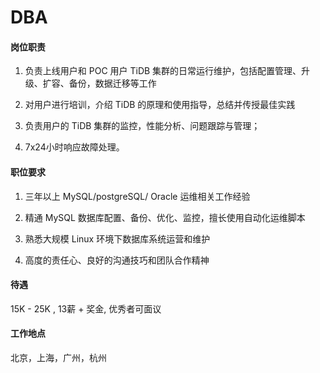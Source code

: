 # DBA

#### 岗位职责

1. 负责上线用户和 POC 用户 TiDB 集群的日常运行维护，包括配置管理、升级、扩容、备份，数据迁移等工作

2. 对用户进行培训，介绍 TiDB 的原理和使用指导，总结并传授最佳实践

3. 负责用户的 TiDB 集群的监控，性能分析、问题跟踪与管理；

4. 7x24小时响应故障处理。

#### 职位要求

1. 三年以上 MySQL/postgreSQL/ Oracle 运维相关工作经验

2. 精通 MySQL 数据库配置、备份、优化、监控，擅长使用自动化运维脚本

3. 熟悉大规模 Linux 环境下数据库系统运营和维护

4. 高度的责任心、良好的沟通技巧和团队合作精神

#### 待遇

15K - 25K , 13薪 + 奖金, 优秀者可面议

#### 工作地点

北京，上海，广州，杭州
